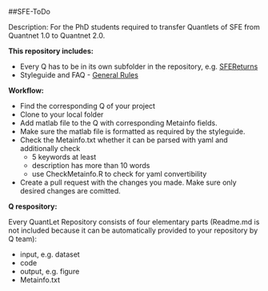 ##SFE-ToDo

Description: For the PhD students required to transfer Quantlets of SFE from Quantnet 1.0 to Quantnet 2.0.

__This repository includes:__
- Every Q has to be in its own subfolder in the repository, e.g. [SFEReturns](https://github.com/QuantLet/SFE-ToDo/tree/master/SFEReturns)
- Styleguide and FAQ - [General Rules](https://github.com/QuantLet/Styleguide-and-FAQ)

__Workflow:__
- Find the corresponding Q of your project 
- Clone to your local folder
- Add matlab file to the Q with corresponding Metainfo fields.
- Make sure the matlab file is formatted as required by the styleguide.
- Check the Metainfo.txt whether it can be parsed with yaml and additionally check
	- 5 keywords at least 
	- description has more than 10 words
	- use CheckMetainfo.R to check for yaml convertibility
- Create a pull request with the changes you made. Make sure only desired changes are comitted.



__Q respository:__

Every QuantLet Repository consists of four elementary parts (Readme.md is not included because it can be automatically provided to your repository by Q team):
- input, e.g. dataset
- code
- output, e.g. figure
- Metainfo.txt 
